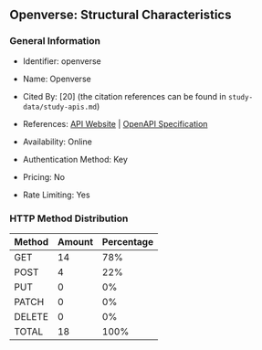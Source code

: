 ## Openverse: Structural Characteristics

### General Information

- Identifier: openverse

- Name: Openverse

- Cited By: [20] (the citation references can be found in `study-data/study-apis.md`)

- References: [API Website](https://api.openverse.org) | [OpenAPI Specification](https://api.openverse.org/v1/schema)

- Availability: Online

- Authentication Method: Key

- Pricing: No

- Rate Limiting: Yes

### HTTP Method Distribution

| Method | Amount | Percentage |
|--------|--------|------------|
| GET | 14 | 78% |
| POST | 4 | 22% |
| PUT | 0 | 0% |
| PATCH | 0 | 0% |
| DELETE | 0 | 0% |
| TOTAL | 18 | 100% |
